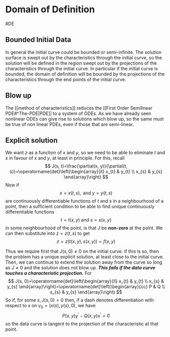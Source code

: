 # Domain of Definition
#DE 

## Bounded Initial Data
In general the initial curve could be bounded or semi-infinite. The solution surface is swept out by the characteristics through the initial curve, so the solution will be defined in the region swept out by the projections of the characteristics through the initial curve. In particular if the initial curve is bounded, the domain of definition will be bounded by the projections of the characteristics through the end points of the initial curve.
## Blow up
The [[method of characteristics]] reduces the [[First Order Semilinear PDE#^The-PDE|PDE]] to a system of ODEs. As we have already seen nonlinear ODEs can give rise to solutions which blow up, so the same must be true of non linear PDEs, even if those that are semi-linear.
## Explicit solution
We want $z$ as a function of $x$ and $y$, so we need to be able to eliminate $t$ and $s$ in favour of $x$ and $y$, at least in principle. For this, recall
$$
J(s, t)=\frac{\partial(x, y)}{\partial(t, s)}=\operatorname{det}\left(\begin{array}{ll}
x_{t} & y_{t} \\
x_{s} & y_{s}
\end{array}\right)
$$
Now if
$$
x=x(t, s), \text { and } y=y(t, s)
$$
are continuously differentiable functions of $t$ and $s$ in a neighbourhood of a point, then a sufficient condition to be able to find unique continuously differentiable functions
$$
t=t(x, y) \text { and } s=s(x, y)
$$
in some neighbourhood of the point, is that $J$ be **non-zero** at the point. We can then substitute into $z=z(t, s)$ to get
$$
z=z(t(x, y), s(x, y))=f(x, y)
$$

Thus we require first that $J(s, 0) \neq 0$ on the initial curve. If this is so, then the problem has a unique explicit solution, at least close to the initial curve. Then, we can continue to extend the solution away from the curve so long as $J \neq 0$ and the solution does not blow up.
***This fails if the data curve touches a characteristic projection.*** For
$$
J(s, 0)=\operatorname{det}\left(\begin{array}{ll}
x_{t} & y_{t} \\
x_{s} & y_{s}
\end{array}\right)=\operatorname{det}\left(\begin{array}{cc}
P & Q \\
x_{s} & y_{s}
\end{array}\right)
$$
So if, for some $s, J(s, 0)=0$ then, if a dash denotes differentiation with respect to $s$ on $\gamma_{0}=(x(s), y(s), 0)$, we have
$$
P(x, y) y^{\prime}-Q(x, y) x^{\prime}=0
$$
so the data curve is tangent to the projection of the characteristic at that point.